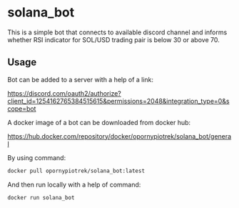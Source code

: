 # solana_bot 
This is a simple bot that connects to available discord channel and informs  whether RSI indicator for SOL/USD trading pair is below 30 or above 70.

## Usage
Bot can be added to a server with a help of a link:

https://discord.com/oauth2/authorize?client_id=1254162765384515615&permissions=2048&integration_type=0&scope=bot

A docker image of a bot can be downloaded from docker hub:

https://hub.docker.com/repository/docker/opornypiotrek/solana_bot/general

By using command:
``` bash
docker pull opornypiotrek/solana_bot:latest
``` 
And then run locally with a help of command:
``` bash
docker run solana_bot
``` 
